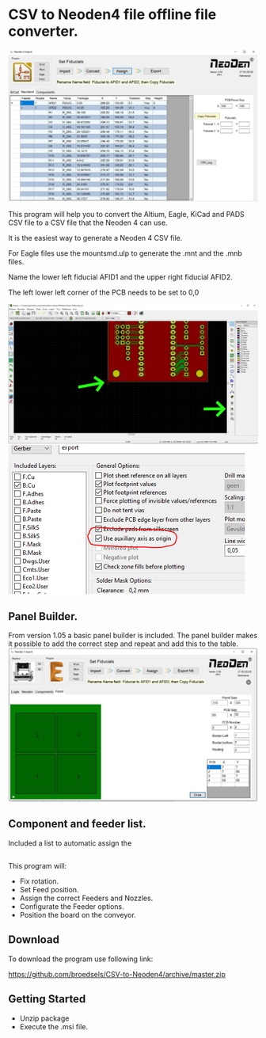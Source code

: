 # CSV to Neoden4 file offline file converter.

![CSV to Neoden4](image/CSV_to_Neoden.JPG)

This program will help you to convert the Altium, Eagle, KiCad and PADS CSV file to a CSV file that the Neoden 4 can use.

It is the easiest way to generate a Neoden 4 CSV file.

For Eagle files use the mountsmd.ulp to generate the .mnt and the .mnb files.

Name the lower left fiducial AFID1 and the upper right fiducial AFID2.

The left lower left corner of the PCB needs to be set to 0,0

![Set origin](image/Origin.JPG)
![Set origin](image/auxilary.PNG)

## Panel Builder.

From version 1.05 a basic panel builder is included.
The panel builder makes it possible to add the correct step and repeat and add this to the table.
![Panel Builder](image/Panel%20builder.JPG)

## Component and feeder list.
Included a list to automatic assign the 


##
This program will:

- Fix rotation.
- Set Feed position.
- Assign the correct Feeders and Nozzles.
- Configurate the Feeder options.
- Position the board on the conveyor.


## Download

To download the program use following link:

https://github.com/broedsels/CSV-to-Neoden4/archive/master.zip

## Getting Started

* Unzip package
* Execute the .msi file.


